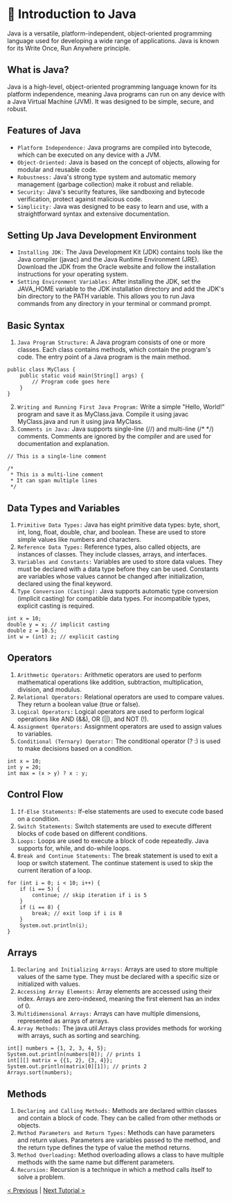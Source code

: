 # 📖 Introduction to Java
Java is a versatile, platform-independent, object-oriented programming language used for developing a wide range of applications. Java is known for its Write Once, Run Anywhere principle.

## What is Java?
Java is a high-level, object-oriented programming language known for its platform independence, meaning Java programs can run on any device with a Java Virtual Machine (JVM). It was designed to be simple, secure, and robust.

## Features of Java
* ``Platform Independence:`` Java programs are compiled into bytecode, which can be executed on any device with a JVM.
* ``Object-Oriented:`` Java is based on the concept of objects, allowing for modular and reusable code.
* ``Robustness:`` Java's strong type system and automatic memory management (garbage collection) make it robust and reliable.
* ``Security:`` Java's security features, like sandboxing and bytecode verification, protect against malicious code.
* ``Simplicity:`` Java was designed to be easy to learn and use, with a straightforward syntax and extensive documentation.

## Setting Up Java Development Environment
* ``Installing JDK:`` The Java Development Kit (JDK) contains tools like the Java compiler (javac) and the Java Runtime Environment (JRE). Download the JDK from the Oracle website and follow the installation instructions for your operating system.
* ``Setting Environment Variables:`` After installing the JDK, set the JAVA_HOME variable to the JDK installation directory and add the JDK's bin directory to the PATH variable. This allows you to run Java commands from any directory in your terminal or command prompt.

## Basic Syntax
1. ``Java Program Structure:`` A Java program consists of one or more classes. Each class contains methods, which contain the program's code. The entry point of a Java program is the main method.

```
public class MyClass {
    public static void main(String[] args) {
        // Program code goes here
    }
}
```

2. ``Writing and Running First Java Program:`` Write a simple "Hello, World!" program and save it as MyClass.java. Compile it using javac MyClass.java and run it using java MyClass.
3. ``Comments in Java:`` Java supports single-line (//) and multi-line (/* */) comments. Comments are ignored by the compiler and are used for documentation and explanation.
```
// This is a single-line comment

/*
 * This is a multi-line comment
 * It can span multiple lines
 */
```
## Data Types and Variables
1. ``Primitive Data Types:`` Java has eight primitive data types: byte, short, int, long, float, double, char, and boolean. These are used to store simple values like numbers and characters.
2. ``Reference Data Types:`` Reference types, also called objects, are instances of classes. They include classes, arrays, and interfaces.
3. ``Variables and Constants:`` Variables are used to store data values. They must be declared with a data type before they can be used. Constants are variables whose values cannot be changed after initialization, declared using the final keyword.
4. ``Type Conversion (Casting):`` Java supports automatic type conversion (implicit casting) for compatible data types. For incompatible types, explicit casting is required.
```
int x = 10;
double y = x; // implicit casting
double z = 10.5;
int w = (int) z; // explicit casting
```

## Operators
1. ``Arithmetic Operators:`` Arithmetic operators are used to perform mathematical operations like addition, subtraction, multiplication, division, and modulus.
2. ``Relational Operators:`` Relational operators are used to compare values. They return a boolean value (true or false).
3. ``Logical Operators:`` Logical operators are used to perform logical operations like AND (&&), OR (||), and NOT (!).
4. ``Assignment Operators:`` Assignment operators are used to assign values to variables.
5. ``Conditional (Ternary) Operator:`` The conditional operator (? :) is used to make decisions based on a condition.
```
int x = 10;
int y = 20;
int max = (x > y) ? x : y;
```

## Control Flow
1. ``If-Else Statements:`` If-else statements are used to execute code based on a condition.
2. ``Switch Statements:`` Switch statements are used to execute different blocks of code based on different conditions.
3. ``Loops:`` Loops are used to execute a block of code repeatedly. Java supports for, while, and do-while loops.
4. ``Break and Continue Statements:`` The break statement is used to exit a loop or switch statement. The continue statement is used to skip the current iteration of a loop.
```
for (int i = 0; i < 10; i++) {
    if (i == 5) {
        continue; // skip iteration if i is 5
    }
    if (i == 8) {
        break; // exit loop if i is 8
    }
    System.out.println(i);
}
```

## Arrays
1. ``Declaring and Initializing Arrays:`` Arrays are used to store multiple values of the same type. They must be declared with a specific size or initialized with values.
2. ``Accessing Array Elements:`` Array elements are accessed using their index. Arrays are zero-indexed, meaning the first element has an index of 0.
3. ``Multidimensional Arrays:`` Arrays can have multiple dimensions, represented as arrays of arrays.
4. ``Array Methods:`` The java.util.Arrays class provides methods for working with arrays, such as sorting and searching.
```
int[] numbers = {1, 2, 3, 4, 5};
System.out.println(numbers[0]); // prints 1
int[][] matrix = {{1, 2}, {3, 4}};
System.out.println(matrix[0][1]); // prints 2
Arrays.sort(numbers);
```

## Methods
1. ``Declaring and Calling Methods:`` Methods are declared within classes and contain a block of code. They can be called from other methods or objects.
2. ``Method Parameters and Return Types:`` Methods can have parameters and return values. Parameters are variables passed to the method, and the return type defines the type of value the method returns.
3. ``Method Overloading:`` Method overloading allows a class to have multiple methods with the same name but different parameters.
4. ``Recursion:`` Recursion is a technique in which a method calls itself to solve a problem.

[< Previous](https://github.com/nakulmitra/java-tutorial) | [Next Tutorial >](https://github.com/nakulmitra/java-tutorial/blob/master/introduction-to-java/JavaHistory.md)